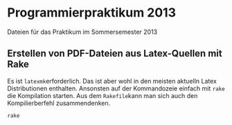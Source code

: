 Programmierpraktikum 2013
===========
Dateien für das Praktikum im Sommersemester 2013
 
Erstellen von PDF-Dateien aus Latex-Quellen mit Rake
-----

Es ist `latexmk`erforderlich. Das ist aber wohl in den meisten aktuelln Latex Distributionen enthalten. Ansonsten auf der Kommandozeie einfach mit `rake` die Kompilation starten. Aus dem `Rakefile`kann man sich auch den Kompilierberfehl zusammendenken.

```
rake
```
